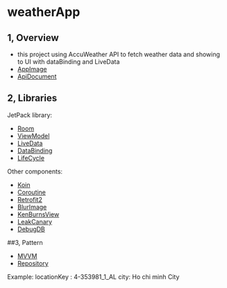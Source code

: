 # weatherApp

## 1, Overview
- this project using AccuWeather API to fetch weather data and showing to UI with dataBinding and LiveData
- [AppImage](https://pixabay.com/)
- [ApiDocument](https://developer.accuweather.com/apis)

## 2, Libraries
JetPack library:
- [Room](https://developer.android.com/topic/libraries/architecture/room)
- [ViewModel](https://developer.android.com/topic/libraries/architecture/viewmodel)
- [LiveData](https://developer.android.com/topic/libraries/architecture/livedata)
- [DataBinding](https://developer.android.com/topic/libraries/data-binding)
- [LifeCycle](https://developer.android.com/jetpack/androidx/releases/lifecycle)

Other components:
- [Koin](https://www.raywenderlich.com/9457-dependency-injection-with-koin)
- [Coroutine](https://developer.android.com/topic/libraries/architecture/coroutines)
- [Retrofit2](https://square.github.io/retrofit/)
- [BlurImage](https://github.com/wasabeef/Blurry)
- [KenBurnsView](https://github.com/flavioarfaria/KenBurnsView)
- [LeakCanary](https://square.github.io/leakcanary/getting_started/)
- [DebugDB](https://github.com/amitshekhariitbhu/Android-Debug-Database)

##3, Pattern
- [MVVM](https://github.com/android/storage-samples/tree/master/MediaStore)
- [Repository](https://www.raywenderlich.com/6430697-view-binding-tutorial-for-android-getting-started)

Example:
locationKey : 4-353981_1_AL
city: Ho chi minh City
